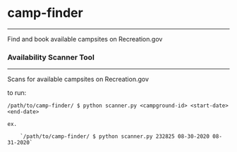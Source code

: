 # camp-finder
---
Find and book available campsites on Recreation.gov  


### Availability Scanner Tool
---
Scans for available campsites on Recreation.gov 

to run:  


`/path/to/camp-finder/ $ python scanner.py <campground-id> <start-date> <end-date>`

    ex. 

        `/path/to/camp-finder/ $ python scanner.py 232825 08-30-2020 08-31-2020`  
        